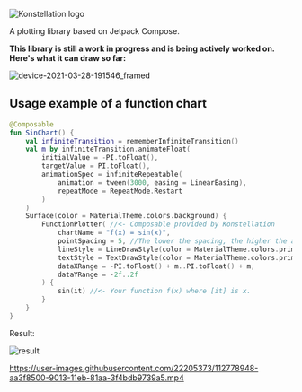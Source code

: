 ![Konstellation logo](https://user-images.githubusercontent.com/22205373/112414032-b8319500-8cf7-11eb-97d0-720f2f202cde.png)

A plotting library based on Jetpack Compose.

**This library is still a work in progress and is being actively worked on. Here's what it can draw so far:**

![device-2021-03-28-191546_framed](https://user-images.githubusercontent.com/22205373/112771599-93d8ff80-8ffa-11eb-8375-ebc116ad85bc.png)

## Usage example of a function chart

```Kotlin
@Composable
fun SinChart() {
    val infiniteTransition = rememberInfiniteTransition()
    val m by infiniteTransition.animateFloat(
        initialValue = -PI.toFloat(),
        targetValue = PI.toFloat(),
        animationSpec = infiniteRepeatable(
            animation = tween(3000, easing = LinearEasing),
            repeatMode = RepeatMode.Restart
        )
    )
    Surface(color = MaterialTheme.colors.background) {
        FunctionPlotter( //<- Composable provided by Konstellation
            chartName = "f(x) = sin(x)",
            pointSpacing = 5, //The lower the spacing, the higher the accuracy of the drawing.
            lineStyle = LineDrawStyle(color = MaterialTheme.colors.primary),
            textStyle = TextDrawStyle(color = MaterialTheme.colors.primary),
            dataXRange = -PI.toFloat() + m..PI.toFloat() + m,
            dataYRange = -2f..2f
        ) {
            sin(it) //<- Your function f(x) where [it] is x.
        }
    }
}
```
Result:

![result](https://user-images.githubusercontent.com/22205373/112779385-a19b7e80-9014-11eb-854e-ad86e6d93d52.gif)

https://user-images.githubusercontent.com/22205373/112778948-aa3f8500-9013-11eb-81aa-3f4bdb9739a5.mp4
